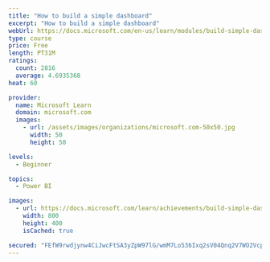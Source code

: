 ```yaml
---
title: "How to build a simple dashboard"
excerpt: "How to build a simple dashboard"
webUrl: https://docs.microsoft.com/en-us/learn/modules/build-simple-dashboard/
type: course
price: Free
length: PT31M
ratings:
  count: 2816
  average: 4.6935368
heat: 60

provider:
  name: Microsoft Learn
  domain: microsoft.com
  images:
    - url: /assets/images/organizations/microsoft.com-50x50.jpg
      width: 50
      height: 50

levels:
  - Beginner

topics:
  - Power BI

images:
  - url: https://docs.microsoft.com/learn/achievements/build-simple-dashboard-social.png
    width: 800
    height: 400
    isCached: true

secured: "FEfW9rwdjynw4CiJwcFtSA3yZpW97lG/wmM7Lo536Ixq2sV04Qnq2V7WO2Vcp88TPhd1wfhq1gIT/pM5g1v3ytFSlvnvszg2FVGe+fQxggnfrxR4L+YHqzR3skefq9xnR68NWVToZpbC2SeSx8T89xyiWyTBSBPtbz09oUfmLzwK5makc4C+psJdtkRm271DpY4vmrKiZAOlVYfLclsc8xapFQCZQkVh4nOk+Vcxfb3IrLC1KCdokykMV1Y53FLDUvgkzqa+2JhB59c8e+i5RteVj/Zi6+ueUZJbOpv3lD3qg1404r5P4lk1jDSpmbIuehqMSEJySI0w/juj1dMAMMKw+TaQ9DDXbRgamNVHT6ooxwWCAtUiSvQc1DfqzKFnObY3zGR0e14LL7vBtyDBBzLgidF8TC/14i6aAV89Sx8=;AYlHLAz2sSoOkVr7WXQQlQ=="
---
```



